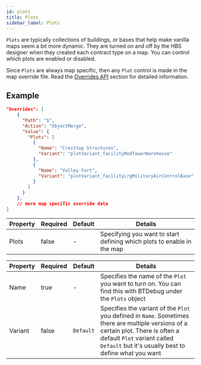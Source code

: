 ```yaml
---
id: plots
title: Plots
sidebar_label: Plots
---
```


`Plots` are typically collections of buildings, or bases that help make vanilla maps seem a bit more dynamic. They are turned on and off by the HBS designer when they created each contract type on a map. You can control which plots are enabled or disabled.

Since `Plots` are always map specific, then any `Plot` control is made in the map override file. Read the [Overrides API](../contract-builder-api/overrides.md) section for detailed information.

## Example

```json
"Overrides": [
    {
      "Path": "$",
      "Action": "ObjectMerge",
      "Value": {
        "Plots": [
          {
            "Name": "Cresttop Structures",
            "Variant": "plotVariant_facilityMedTowerWarehouse"
          },
          {
            "Name": "Valley Fort",
            "Variant": "plotVariant_facilityLrgMilitaryAirControlBase"
          }
        ]
      }
    },
    // more map specific override data
]
```

| Property | Required | Default | Details                                                                |
| -------- | -------- | ------- | ---------------------------------------------------------------------- |
| Plots    | false    | -       | Specifying you want to start defining which plots to enable in the map |

| Property | Required | Default   | Details                                                                                                                                                                                                                    |
| -------- | -------- | --------- | -------------------------------------------------------------------------------------------------------------------------------------------------------------------------------------------------------------------------- |
| Name     | true     | -         | Specifies the name of the `Plot` you want to turn on. You can find this with BTDebug under the `Plots` object                                                                                                              |
| Variant  | false    | `Default` | Specifies the variant of the `Plot` you defined in `Name`. Sometimes there are multiple versions of a certain plot. There is often a default `Plot` variant called `Default` but it's usually best to define what you want |
